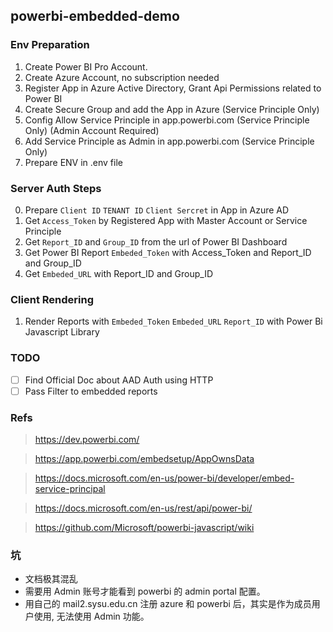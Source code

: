 ## powerbi-embedded-demo

### Env Preparation

1. Create Power BI Pro Account.
2. Create Azure Account, no subscription needed
3. Register App in Azure Active Directory, Grant Api Permissions related to Power BI
4. Create Secure Group and add the App in Azure (Service Principle Only)
5. Config Allow Service Principle in app.powerbi.com (Service Principle Only) (Admin Account Required)
6. Add Service Principle as Admin in app.powerbi.com (Service Principle Only)
7. Prepare ENV in .env file

### Server Auth Steps

0. Prepare `Client ID` `TENANT ID` `Client Sercret` in App in Azure AD
1. Get `Access_Token` by Registered App with Master Account or Service Principle
1. Get `Report_ID` and `Group_ID` from the url of Power BI Dashboard
1. Get Power BI Report `Embeded_Token` with Access_Token and Report_ID and Group_ID
1. Get `Embeded_URL` with Report_ID and Group_ID

### Client Rendering

1. Render Reports with `Embeded_Token` `Embeded_URL` `Report_ID` with Power Bi Javascript Library

### TODO

- [ ] Find Official Doc about AAD Auth using HTTP
- [ ] Pass Filter to embedded reports

### Refs

> https://dev.powerbi.com/

> https://app.powerbi.com/embedsetup/AppOwnsData

> https://docs.microsoft.com/en-us/power-bi/developer/embed-service-principal

> https://docs.microsoft.com/en-us/rest/api/power-bi/

> https://github.com/Microsoft/powerbi-javascript/wiki

### 坑

- 文档极其混乱
- 需要用 Admin 账号才能看到 powerbi 的 admin portal 配置。
- 用自己的 mail2.sysu.edu.cn 注册 azure 和 powerbi 后，其实是作为成员用户使用, 无法使用 Admin 功能。
